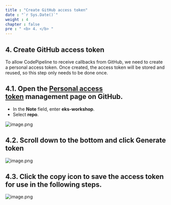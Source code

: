 ```yaml
---
title : "Create GitHub access token"
date : "`r Sys.Date()`"
weight : 4
chapter : false
pre : " <b> 4. </b> "
---
```

## **4. Create GitHub access token**

To allow CodePipeline to receive callbacks from GitHub, we need to create a personal access token. Once created, the access token will be stored and reused, so this step only needs to be done once.

## **4.1. Open the [Personal access token](https://github.com/settings/tokens/new) management page on GitHub.**

- In the **Note** field, enter **eks-workshop**.
- Select **repo**.

![image.png](/images/4.Git/4-1.png)

## **4.2. Scroll down to the bottom and click** Generate token

![image.png](/images/4.Git/4-2.png)

## **4.3. Click the copy icon to save the access token for use in the following steps.**

![image.png](/images/4.Git/4-3.png)


